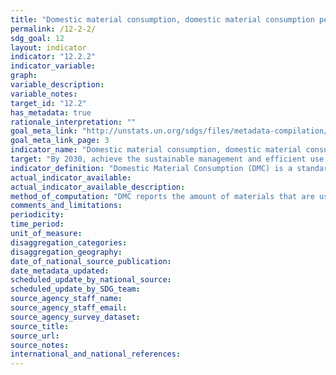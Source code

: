 ```yaml
---
title: "Domestic material consumption, domestic material consumption per capita, and domestic material consumption per GDP"
permalink: /12-2-2/
sdg_goal: 12
layout: indicator
indicator: "12.2.2"
indicator_variable: 
graph: 
variable_description: 
variable_notes: 
target_id: "12.2"
has_metadata: true
rationale_interpretation: ""
goal_meta_link: "http://unstats.un.org/sdgs/files/metadata-compilation/Metadata-Goal-12.pdf"
goal_meta_link_page: 3
indicator_name: "Domestic material consumption, domestic material consumption per capita, and domestic material consumption per GDP"
target: "By 2030, achieve the sustainable management and efficient use of natural resources."
indicator_definition: "Domestic Material Consumption (DMC) is a standard material flow accounting (MFA) indicator and reports the apparent consumption of materials in a national economy. It is calculated as direct imports (IM) of material plus domestic extraction (DE) of materials minus direct exports (EX) of materials measured in metric tonnes. DMC measures the amount of materials that are used in economic processes. It does not include materials that are mobilized the process of domestic extraction but do not enter the economic process. DMC is based on official economic statistics and it requires some modelling to adapt the source data to the methodological requirements of the MFA. The accounting standard and accounting methods are set out in the EUROSTAT guidebooks for MFA accounts in the latest edition of 2013. MFA accounting is also part of the central framework of the System of integrated EnvironmentalEconomic Accounts (SEEA)."
actual_indicator_available: 
actual_indicator_available_description: 
method_of_computation: "DMC reports the amount of materials that are used that are used in a national economy. DMC is a territorial (production side) indicator. DMC also presents the amount of material that needs to be handled within an economy, which is either added to material stocks of buildings and transport infrastructure or used to fuel the economy as material throughput. DMC describes the physical dimension of economic processes and interactions. It can also be interpreted as long-term waste equivalent. Per-capita DMC describes the average level of material use in an economy ' an environmental pressure indicator - and is also referred to as metabolic profile."
comments_and_limitations: 
periodicity: 
time_period: 
unit_of_measure: 
disaggregation_categories: 
disaggregation_geography: 
date_of_national_source_publication: 
date_metadata_updated: 
scheduled_update_by_national_source: 
scheduled_update_by_SDG_team: 
source_agency_staff_name: 
source_agency_staff_email: 
source_agency_survey_dataset: 
source_title: 
source_url: 
source_notes: 
international_and_national_references: 
---
```


